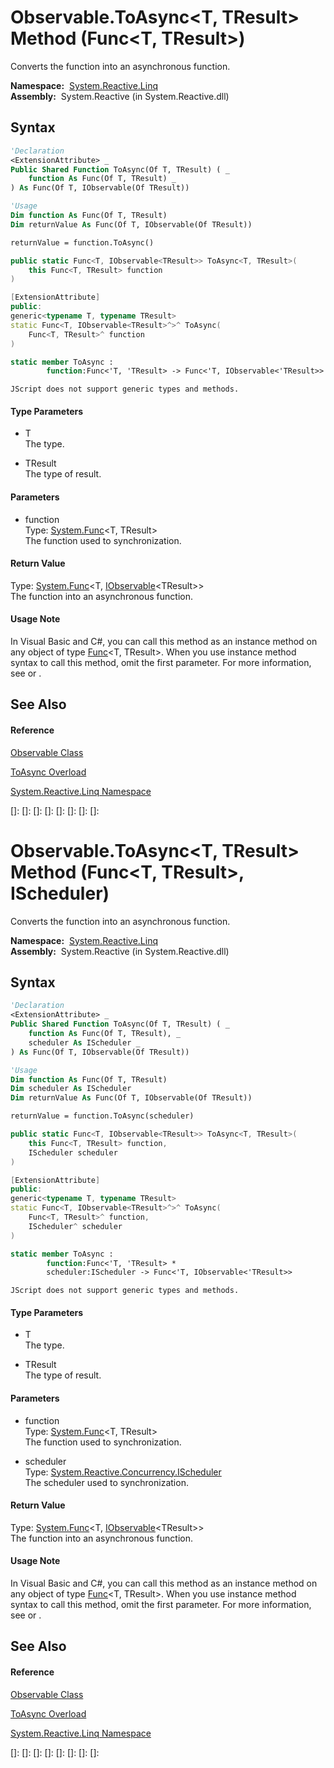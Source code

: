 # Observable.ToAsync\<T, TResult\> Method (Func\<T, TResult\>)

Converts the function into an asynchronous function.

**Namespace:**  [System.Reactive.Linq](System.Reactive.Linq\System.Reactive.Linq.md)  
**Assembly:**  System.Reactive (in System.Reactive.dll)

## Syntax

```vb
'Declaration
<ExtensionAttribute> _
Public Shared Function ToAsync(Of T, TResult) ( _
    function As Func(Of T, TResult) _
) As Func(Of T, IObservable(Of TResult))
```

```vb
'Usage
Dim function As Func(Of T, TResult)
Dim returnValue As Func(Of T, IObservable(Of TResult))

returnValue = function.ToAsync()
```

```csharp
public static Func<T, IObservable<TResult>> ToAsync<T, TResult>(
    this Func<T, TResult> function
)
```

```c++
[ExtensionAttribute]
public:
generic<typename T, typename TResult>
static Func<T, IObservable<TResult>^>^ ToAsync(
    Func<T, TResult>^ function
)
```

```fsharp
static member ToAsync : 
        function:Func<'T, 'TResult> -> Func<'T, IObservable<'TResult>> 
```

```jscript
JScript does not support generic types and methods.
```

#### Type Parameters

- T  
  The type.

- TResult  
  The type of result.

#### Parameters

- function  
  Type: [System.Func](https://msdn.microsoft.com/en-us/library/Bb549151)\<T, TResult\>  
  The function used to synchronization.

#### Return Value

Type: [System.Func](https://msdn.microsoft.com/en-us/library/Bb549151)\<T, [IObservable](https://msdn.microsoft.com/en-us/library/Dd990377)\<TResult\>\>  
The function into an asynchronous function.

#### Usage Note

In Visual Basic and C\#, you can call this method as an instance method on any object of type [Func](https://msdn.microsoft.com/en-us/library/Bb549151)\<T, TResult\>. When you use instance method syntax to call this method, omit the first parameter. For more information, see [](https://msdn.microsoft.com/en-us/library/Bb384936) or [](https://msdn.microsoft.com/en-us/library/Bb383977).

## See Also

#### Reference

[Observable Class](Observable\Observable.md)

[ToAsync Overload](ToAsync\Observable.ToAsync.md)

[System.Reactive.Linq Namespace](System.Reactive.Linq\System.Reactive.Linq.md)

[]: 
[]: 
[]: 
[]: 
[]: 
[]: 
[]: 
[]: 
# Observable.ToAsync\<T, TResult\> Method (Func\<T, TResult\>, IScheduler)

Converts the function into an asynchronous function.

**Namespace:**  [System.Reactive.Linq](System.Reactive.Linq\System.Reactive.Linq.md)  
**Assembly:**  System.Reactive (in System.Reactive.dll)

## Syntax

```vb
'Declaration
<ExtensionAttribute> _
Public Shared Function ToAsync(Of T, TResult) ( _
    function As Func(Of T, TResult), _
    scheduler As IScheduler _
) As Func(Of T, IObservable(Of TResult))
```

```vb
'Usage
Dim function As Func(Of T, TResult)
Dim scheduler As IScheduler
Dim returnValue As Func(Of T, IObservable(Of TResult))

returnValue = function.ToAsync(scheduler)
```

```csharp
public static Func<T, IObservable<TResult>> ToAsync<T, TResult>(
    this Func<T, TResult> function,
    IScheduler scheduler
)
```

```c++
[ExtensionAttribute]
public:
generic<typename T, typename TResult>
static Func<T, IObservable<TResult>^>^ ToAsync(
    Func<T, TResult>^ function, 
    IScheduler^ scheduler
)
```

```fsharp
static member ToAsync : 
        function:Func<'T, 'TResult> * 
        scheduler:IScheduler -> Func<'T, IObservable<'TResult>> 
```

```jscript
JScript does not support generic types and methods.
```

#### Type Parameters

- T  
  The type.

- TResult  
  The type of result.

#### Parameters

- function  
  Type: [System.Func](https://msdn.microsoft.com/en-us/library/Bb549151)\<T, TResult\>  
  The function used to synchronization.

- scheduler  
  Type: [System.Reactive.Concurrency.IScheduler](IScheduler\IScheduler.md)  
  The scheduler used to synchronization.

#### Return Value

Type: [System.Func](https://msdn.microsoft.com/en-us/library/Bb549151)\<T, [IObservable](https://msdn.microsoft.com/en-us/library/Dd990377)\<TResult\>\>  
The function into an asynchronous function.

#### Usage Note

In Visual Basic and C\#, you can call this method as an instance method on any object of type [Func](https://msdn.microsoft.com/en-us/library/Bb549151)\<T, TResult\>. When you use instance method syntax to call this method, omit the first parameter. For more information, see [](https://msdn.microsoft.com/en-us/library/Bb384936) or [](https://msdn.microsoft.com/en-us/library/Bb383977).

## See Also

#### Reference

[Observable Class](Observable\Observable.md)

[ToAsync Overload](ToAsync\Observable.ToAsync.md)

[System.Reactive.Linq Namespace](System.Reactive.Linq\System.Reactive.Linq.md)

[]: 
[]: 
[]: 
[]: 
[]: 
[]: 
[]: 
[]: 